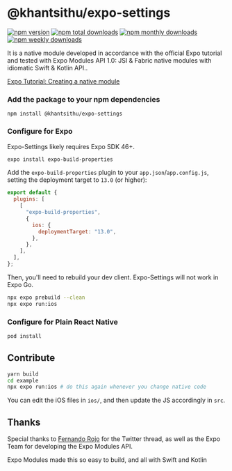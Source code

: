 # @khantsithu/expo-settings

[![npm version](https://badge.fury.io/js/expo-settings.svg)](http://badge.fury.io/js/expo-settings.svg)
[![npm total downloads](https://img.shields.io/npm/dt/expo-settings.svg)](https://img.shields.io/npm/dt/expo-settings.svg)
[![npm monthly downloads](https://img.shields.io/npm/dm/expo-settings.svg)](https://img.shields.io/npm/dm/react-native-jsi-device-info.svg)
[![npm weekly downloads](https://img.shields.io/npm/dw/expo-settings.svg)](https://img.shields.io/npm/dw/expo-settings.svg)

It is a native module developed in accordance with the official Expo tutorial and tested with Expo Modules API 1.0: JSI & Fabric native modules with idiomatic Swift & Kotlin API..

[Expo Tutorial: Creating a native module](https://docs.expo.dev/modules/native-module-tutorial/)


### Add the package to your npm dependencies

```
npm install @khantsithu/expo-settings
```

### Configure for Expo

Expo-Settings likely requires Expo SDK 46+.

```sh
expo install expo-build-properties
```
Add the `expo-build-properties` plugin to your `app.json`/`app.config.js`,
setting the deployment target to `13.0` (or higher):

```js
export default {
  plugins: [
    [
      "expo-build-properties",
      {
        ios: {
          deploymentTarget: "13.0",
        },
      },
    ],
  ],
};
```

Then, you'll need to rebuild your dev client. Expo-Settings will not work in Expo Go.

```sh
npx expo prebuild --clean
npx expo run:ios
```
### Configure for Plain React Native

```sh
pod install
```



## Contribute

```sh
yarn build
cd example
npx expo run:ios # do this again whenever you change native code
```

You can edit the iOS files in `ios/`, and then update the JS accordingly in
`src`.

## Thanks
Special thanks to [Fernando Rojo](https://twitter.com/FernandoTheRojo) for the Twitter thread, as well as the Expo Team for developing the Expo Modules API.

Expo Modules made this so easy to build, and all with Swift and Kotlin